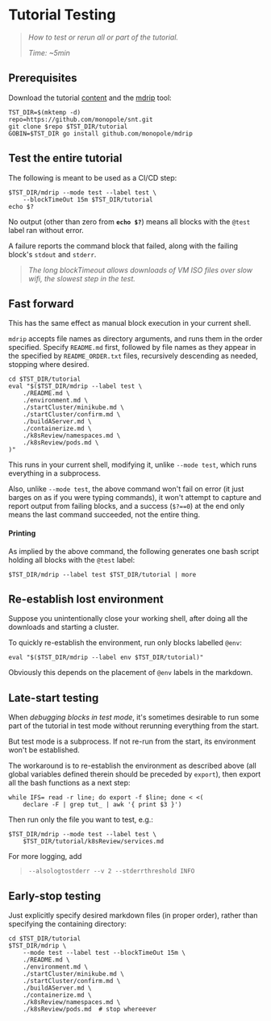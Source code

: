 # Tutorial Testing

> _How to test or rerun all or part of the tutorial._
>
> _Time: ~5min_

## Prerequisites

[mdrip]: https://github.com/monopole/mdrip
[content]: https://github.com/monopole/snt

Download the tutorial [content] and the [mdrip] tool:

<!-- @download -->
```
TST_DIR=$(mktemp -d)
repo=https://github.com/monopole/snt.git
git clone $repo $TST_DIR/tutorial
GOBIN=$TST_DIR go install github.com/monopole/mdrip
```

## Test the entire tutorial

The following is meant to be used as a CI/CD step:

<!-- @testAllContent -->
```
$TST_DIR/mdrip --mode test --label test \
    --blockTimeOut 15m $TST_DIR/tutorial
echo $?
```
No output (other than zero from __`echo $?`__)
means all blocks with the `@test` label ran
without error.

A failure reports the command block that failed,
along with the failing block's `stdout` and `stderr`.

> _The long blockTimeout allows downloads
> of VM ISO files over slow wifi,
> the slowest step in the test._

## Fast forward

This has the same effect as manual block
execution in your current
shell.

`mdrip` accepts file names as directory arguments, and
runs them in the order specified.  Specify `README.md`
first, followed by file names as they appear in the
specified by `README_ORDER.txt` files, recursively
descending as needed, stopping where desired.


```
cd $TST_DIR/tutorial
eval "$($TST_DIR/mdrip --label test \
    ./README.md \
    ./environment.md \
    ./startCluster/minikube.md \
    ./startCluster/confirm.md \
    ./buildAServer.md \
    ./containerize.md \
    ./k8sReview/namespaces.md \
    ./k8sReview/pods.md \
)"
```

This runs in your current shell, modifying it, unlike
`--mode test`, which runs everything in a subprocess.

Also, unlike `--mode test`, the above command won't
fail on error (it just barges on as if you were typing
commands), it won't attempt to capture and report
output from failing blocks, and a success (`$?==0`) at
the end only means the last command succeeded, not the
entire thing.

#### Printing

As implied by the above command, the
following generates one bash script holding
all blocks with the `@test` label:

<!-- @printScript -->
```
$TST_DIR/mdrip --label test $TST_DIR/tutorial | more
```


## Re-establish lost environment

Suppose you unintentionally close your working shell,
after doing all the downloads and starting a cluster.

To quickly re-establish the environment, run only blocks
labelled `@env`:

```
eval "$($TST_DIR/mdrip --label env $TST_DIR/tutorial)"
```

Obviously this depends on the placement of `@env` labels
in the markdown.

## Late-start testing

When _debugging blocks in test mode_, it's sometimes
desirable to run some part of the tutorial in test
mode without rerunning everything from the start.

But test mode is a subprocess. If not re-run from the
start, its environment won't be established.

The workaround is to re-establish the environment as
described above (all global variables defined therein
should be preceded by `export`), then export all the
bash functions as a next step:

```
while IFS= read -r line; do export -f $line; done < <(
    declare -F | grep tut_ | awk '{ print $3 }')
```

Then run only the file you want to test, e.g.:

```
$TST_DIR/mdrip --mode test --label test \
    $TST_DIR/tutorial/k8sReview/services.md
```

For more logging, add

> ```
> --alsologtostderr --v 2 --stderrthreshold INFO
> ```


## Early-stop testing

Just explicitly specify desired markdown files (in
proper order), rather than specifying the containing
directory:

```
cd $TST_DIR/tutorial
$TST_DIR/mdrip \
    --mode test --label test --blockTimeOut 15m \
    ./README.md \
    ./environment.md \
    ./startCluster/minikube.md \
    ./startCluster/confirm.md \
    ./buildAServer.md \
    ./containerize.md \
    ./k8sReview/namespaces.md \
    ./k8sReview/pods.md  # stop whereever
```
